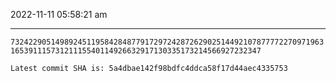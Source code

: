 2022-11-11 05:58:21 am

---

`732422905149892451195842848779172972428726290251449210787777227097196316539111573121115540114926632917130335173214566927232347`

`Latest commit SHA is: 5a4dbae142f98bdfc4ddca58f17d44aec4335753 `
